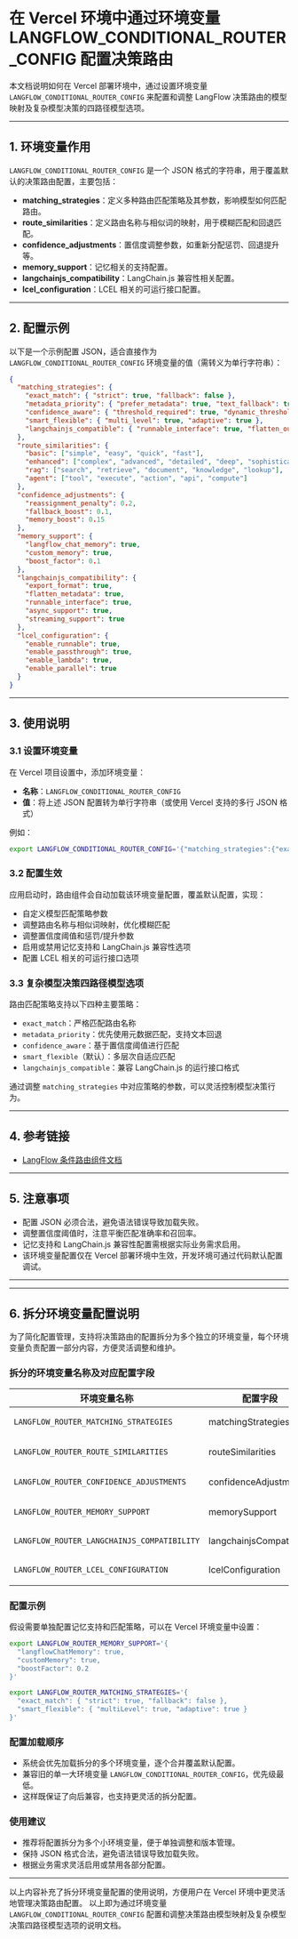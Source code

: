# 在 Vercel 环境中通过环境变量 LANGFLOW_CONDITIONAL_ROUTER_CONFIG 配置决策路由

本文档说明如何在 Vercel 部署环境中，通过设置环境变量 `LANGFLOW_CONDITIONAL_ROUTER_CONFIG` 来配置和调整 LangFlow 决策路由的模型映射及复杂模型决策的四路径模型选项。

---

## 1. 环境变量作用

`LANGFLOW_CONDITIONAL_ROUTER_CONFIG` 是一个 JSON 格式的字符串，用于覆盖默认的决策路由配置，主要包括：

- **matching_strategies**：定义多种路由匹配策略及其参数，影响模型如何匹配路由。
- **route_similarities**：定义路由名称与相似词的映射，用于模糊匹配和回退匹配。
- **confidence_adjustments**：置信度调整参数，如重新分配惩罚、回退提升等。
- **memory_support**：记忆相关的支持配置。
- **langchainjs_compatibility**：LangChain.js 兼容性相关配置。
- **lcel_configuration**：LCEL 相关的可运行接口配置。

---

## 2. 配置示例

以下是一个示例配置 JSON，适合直接作为 `LANGFLOW_CONDITIONAL_ROUTER_CONFIG` 环境变量的值（需转义为单行字符串）：

```json
{
  "matching_strategies": {
    "exact_match": { "strict": true, "fallback": false },
    "metadata_priority": { "prefer_metadata": true, "text_fallback": true },
    "confidence_aware": { "threshold_required": true, "dynamic_threshold": false },
    "smart_flexible": { "multi_level": true, "adaptive": true },
    "langchainjs_compatible": { "runnable_interface": true, "flatten_output": true }
  },
  "route_similarities": {
    "basic": ["simple", "easy", "quick", "fast"],
    "enhanced": ["complex", "advanced", "detailed", "deep", "sophisticated"],
    "rag": ["search", "retrieve", "document", "knowledge", "lookup"],
    "agent": ["tool", "execute", "action", "api", "compute"]
  },
  "confidence_adjustments": {
    "reassignment_penalty": 0.2,
    "fallback_boost": 0.1,
    "memory_boost": 0.15
  },
  "memory_support": {
    "langflow_chat_memory": true,
    "custom_memory": true,
    "boost_factor": 0.1
  },
  "langchainjs_compatibility": {
    "export_format": true,
    "flatten_metadata": true,
    "runnable_interface": true,
    "async_support": true,
    "streaming_support": true
  },
  "lcel_configuration": {
    "enable_runnable": true,
    "enable_passthrough": true,
    "enable_lambda": true,
    "enable_parallel": true
  }
}
```

---

## 3. 使用说明

### 3.1 设置环境变量

在 Vercel 项目设置中，添加环境变量：

- **名称**：`LANGFLOW_CONDITIONAL_ROUTER_CONFIG`
- **值**：将上述 JSON 配置转为单行字符串（或使用 Vercel 支持的多行 JSON 格式）

例如：

```bash
export LANGFLOW_CONDITIONAL_ROUTER_CONFIG='{"matching_strategies":{"exact_match":{"strict":true,"fallback":false}, ... }}'
```

### 3.2 配置生效

应用启动时，路由组件会自动加载该环境变量配置，覆盖默认配置，实现：

- 自定义模型匹配策略参数
- 调整路由名称与相似词映射，优化模糊匹配
- 调整置信度阈值和惩罚/提升参数
- 启用或禁用记忆支持和 LangChain.js 兼容性选项
- 配置 LCEL 相关的可运行接口选项

### 3.3 复杂模型决策四路径模型选项

路由匹配策略支持以下四种主要策略：

- `exact_match`：严格匹配路由名称
- `metadata_priority`：优先使用元数据匹配，支持文本回退
- `confidence_aware`：基于置信度阈值进行匹配
- `smart_flexible`（默认）：多层次自适应匹配
- `langchainjs_compatible`：兼容 LangChain.js 的运行接口格式

通过调整 `matching_strategies` 中对应策略的参数，可以灵活控制模型决策行为。

---

## 4. 参考链接

- [LangFlow 条件路由组件文档](https://docs.langflow.org/components-logic#conditional-router-if-else-component)

---

## 5. 注意事项

- 配置 JSON 必须合法，避免语法错误导致加载失败。
- 调整置信度阈值时，注意平衡匹配准确率和召回率。
- 记忆支持和 LangChain.js 兼容性配置需根据实际业务需求启用。
- 该环境变量配置仅在 Vercel 部署环境中生效，开发环境可通过代码默认配置调试。

---


---

## 6. 拆分环境变量配置说明

为了简化配置管理，支持将决策路由的配置拆分为多个独立的环境变量，每个环境变量负责配置一部分内容，方便灵活调整和维护。

### 拆分的环境变量名称及对应配置字段

| 环境变量名称                              | 配置字段                  | 说明                             |
|-----------------------------------------|---------------------------|----------------------------------|
| `LANGFLOW_ROUTER_MATCHING_STRATEGIES`   | matchingStrategies        | 路由匹配策略及参数               |
| `LANGFLOW_ROUTER_ROUTE_SIMILARITIES`    | routeSimilarities         | 路由名称与相似词映射             |
| `LANGFLOW_ROUTER_CONFIDENCE_ADJUSTMENTS`| confidenceAdjustments     | 置信度调整参数                   |
| `LANGFLOW_ROUTER_MEMORY_SUPPORT`        | memorySupport             | 记忆相关支持配置                 |
| `LANGFLOW_ROUTER_LANGCHAINJS_COMPATIBILITY` | langchainjsCompatibility | LangChain.js 兼容性配置          |
| `LANGFLOW_ROUTER_LCEL_CONFIGURATION`    | lcelConfiguration        | LCEL 相关可运行接口配置          |

### 配置示例

假设需要单独配置记忆支持和匹配策略，可以在 Vercel 环境变量中设置：

```bash
export LANGFLOW_ROUTER_MEMORY_SUPPORT='{
  "langflowChatMemory": true,
  "customMemory": true,
  "boostFactor": 0.2
}'

export LANGFLOW_ROUTER_MATCHING_STRATEGIES='{
  "exact_match": { "strict": true, "fallback": false },
  "smart_flexible": { "multiLevel": true, "adaptive": true }
}'
```

### 配置加载顺序

- 系统会优先加载拆分的多个环境变量，逐个合并覆盖默认配置。
- 兼容旧的单一大环境变量 `LANGFLOW_CONDITIONAL_ROUTER_CONFIG`，优先级最低。
- 这样既保证了向后兼容，也支持更灵活的拆分配置。

### 使用建议

- 推荐将配置拆分为多个小环境变量，便于单独调整和版本管理。
- 保持 JSON 格式合法，避免语法错误导致加载失败。
- 根据业务需求灵活启用或禁用各部分配置。

---

以上内容补充了拆分环境变量配置的使用说明，方便用户在 Vercel 环境中更灵活地管理决策路由配置。
以上即为通过环境变量 `LANGFLOW_CONDITIONAL_ROUTER_CONFIG` 配置和调整决策路由模型映射及复杂模型决策四路径模型选项的说明文档。